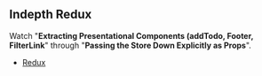 ## Indepth Redux

Watch "**Extracting Presentational Components (addTodo, Footer, FilterLink**" through "**Passing the Store Down Explicitly as Props**".

* [Redux](https://egghead.io/courses/getting-started-with-redux)